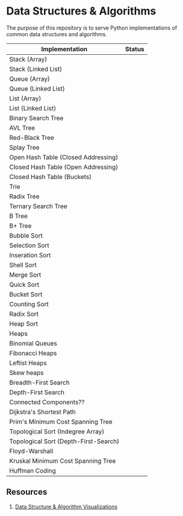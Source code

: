 # Data Structures & Algorithms

The purpose of this repository is to serve Python implementations of common data
structures and algorithms.


| Implementation                        | Status      |
|---------------------------------------|-------------|
| Stack (Array)                         |             |
| Stack (Linked List)                   |             |
| Queue (Array)                         |             |
| Queue (Linked List)                   |             |
| List (Array)                          |             |
| List (Linked List)                    |             |
| Binary Search Tree                    |             |
| AVL Tree                              |             |
| Red-Black Tree                        |             |
| Splay Tree                            |             |
| Open Hash Table (Closed Addressing)   |             |
| Closed Hash Table (Open Addressing)   |             |
| Closed Hash Table (Buckets)           |             |
| Trie                                  |             |
| Radix Tree                            |             |
| Ternary Search Tree                   |             |
| B Tree                                |             |
| B+ Tree                               |             |
| Bubble Sort                           |             |
| Selection Sort                        |             |
| Inseration Sort                       |             |
| Shell Sort                            |             |
| Merge Sort                            |             |
| Quick Sort                            |             |
| Bucket Sort                           |             |
| Counting Sort                         |             |
| Radix Sort                            |             |
| Heap Sort                             |             |
| Heaps                                 |             |
| Binomial Queues                       |             |
| Fibonacci Heaps                       |             |
| Leftist Heaps                         |             |
| Skew heaps                            |             |
| Breadth-First Search                  |             |
| Depth-First Search                    |             |
| Connected Components??                |             |
| Dijkstra's Shortest Path              |             |
| Prim's Minimum Cost Spanning Tree     |             |
| Topological Sort (Indegree Array)     |             |
| Topological Sort (Depth-First-Search) |             |
| Floyd-Warshall                        |             |
| Kruskal Minimum Cost Spanning Tree    |             |
| Huffman Coding                        |             |


## Resources

1. [Data Structure & Algorithm Visualizations](https://www.cs.usfca.edu/~galles/visualization/Algorithms.html)

